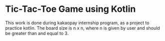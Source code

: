 # Tic-Tac-Toe Game using Kotlin

This work is done during kakaopay internship program, as a project to practice kotlin.
The board size is n x n, where n is given by user and should be greater than and equal to 3.

